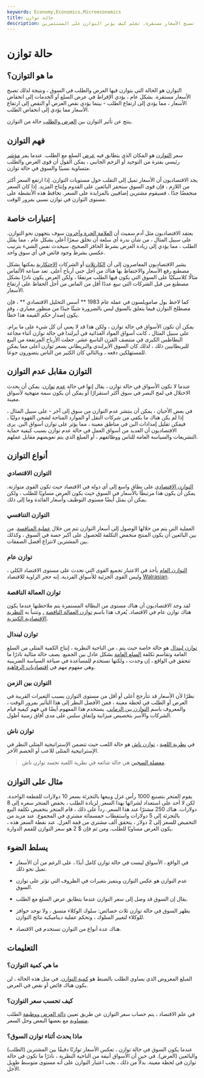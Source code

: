 ```yaml
---
keywords: Economy,Economics,Microeconomics
title: حالة توازن
description: التوازن هو حالة يتوازن فيها العرض والطلب في السوق مع بعضهما البعض. نتيجة لذلك ، تصبح الأسعار مستقرة. تعلم كيف يؤثر التوازن على المستثمرين.
---
```


# حالة توازن
## ما هو التوازن؟

التوازن هو الحالة التي يتوازن فيها العرض والطلب في السوق ، ونتيجة لذلك تصبح الأسعار مستقرة. بشكل عام ، يؤدي الإفراط في عرض السلع أو الخدمات إلى انخفاض الأسعار ، مما يؤدي إلى ارتفاع الطلب - بينما يؤدي نقص العرض أو النقص إلى ارتفاع الأسعار مما يؤدي إلى انخفاض الطلب.

ينتج عن تأثير التوازن بين [العرض والطلب](/law-of-supply-demand) حالة من التوازن.

## فهم التوازن

سعر [التوازن](/equilibrium-quantity) هو المكان الذي يتطابق فيه [عرض](/supply) السلع مع الطلب. عندما يمر [مؤشر](/index) رئيسي بفترة من التوحيد أو الزخم الجانبي ، يمكن القول أن قوى العرض والطلب متساوية نسبيًا والسوق في حالة توازن.

يجد الاقتصاديون أن الأسعار تميل إلى التقلب حول مستويات التوازن. إذا ارتفع السعر أكثر من اللازم ، فإن قوى السوق ستحفز البائعين على القدوم وإنتاج المزيد. إذا كان السعر منخفضًا جدًا ، فسيقوم مشترين إضافيين بالمزايدة على السعر. تحافظ هذه الأنشطة على مستوى التوازن في توازن نسبي بمرور الوقت.

## إعتبارات خاصة

يعتقد الاقتصاديون مثل آدم سميث أن [العلامة الحرة وآخرون](/freemarket) سوف يتجهون نحو التوازن. على سبيل المثال ، من شأن ندرة أي سلعة أن تخلق سعرًا أعلى بشكل عام ، مما يقلل الطلب ، مما يؤدي إلى زيادة العرض بشرط الحافز الصحيح. سيحدث نفس الشيء بترتيب عكسي بشرط وجود فائض في أي سوق واحد.

يشير الاقتصاديون المعاصرون إلى أن [الكارتلات](/cartel) أو الشركات [الاحتكارية](/monopolisticmarket) يمكنها بشكل مصطنع رفع الأسعار والاحتفاظ بها هناك من أجل جني أرباح أعلى. تعد صناعة الألماس مثالًا كلاسيكيًا على السوق التي يكون فيها الطلب مرتفعًا ، ولكن العرض يكون نادرًا بشكل مصطنع من قبل الشركات التي تبيع عددًا أقل من الماس من أجل الحفاظ على ارتفاع الأسعار.

كما لاحظ بول صامويلسون في عمله عام 1983 ** أسس التحليل الاقتصادي ** ، فإن مصطلح التوازن فيما يتعلق بالسوق ليس بالضرورة شيئًا جيدًا من منظور معياري ، وقد يكون إصدار حكم القيمة هذا خطأً.

يمكن أن تكون الأسواق في حالة توازن ، ولكن هذا قد لا يعني أن كل شيء على ما يرام. على سبيل المثال ، كانت أسواق المواد الغذائية في أيرلندا في حالة توازن أثناء مجاعة البطاطس الكبرى في منتصف القرن التاسع عشر. جعلت الأرباح المرتفعة من البيع للبريطانيين ذلك ، لذلك كان السوق الأيرلندي والبريطاني بسعر توازن أعلى مما يمكن للمستهلكين دفعه ، وبالتالي كان الكثير من الناس يتضورون جوعاً.

## التوازن مقابل عدم التوازن

عندما لا تكون الأسواق في حالة توازن ، يقال إنها في حالة [عدم](/disequilibrium) [توازن](/disequilibrium). يمكن أن يحدث الاختلال في لمح البصر في سوق أكثر استقرارًا أو يمكن أن يكون سمة منهجية لأسواق معينة.

في بعض الأحيان ، يمكن أن ينتشر عدم التوازن من سوق إلى آخر - على سبيل المثال ، إذا لم يكن هناك ما يكفي من شركات النقل أو الموارد المتاحة لشحن القهوة دوليًا ، فيمكن تقليل إمدادات البن في مناطق معينة ، مما يؤثر على توازن أسواق البن. يرى الاقتصاديون أن العديد من أسواق العمل في حالة عدم توازن بسبب كيفية حماية التشريعات والسياسة العامة للناس ووظائفهم ، أو المبلغ الذي يتم تعويضهم مقابل عملهم.

## أنواع التوازن

### التوازن الاقتصادي

[التوازن الاقتصادي](/economic-equilibrium) على نطاق واسع إلى أي دولة في الاقتصاد حيث تكون القوى متوازنة. يمكن أن يكون هذا مرتبطًا بالأسعار في السوق حيث يكون العرض مساويًا للطلب ، ولكن يمكن أن يمثل أيضًا مستوى التوظيف وأسعار الفائدة وما إلى ذلك.

### التوازن التنافسي

العملية التي يتم من خلالها الوصول إلى أسعار التوازن تتم من خلال [عملية المنافسة](/competitive-equilibriums). من بين البائعين أن يكون المنتج منخفض التكلفة للحصول على أكبر حصة في السوق ، وكذلك بين المشترين لانتزاع أفضل الصفقات.

### توازن عام

[التوازن العام](/general-equilibrium-theory) يأخذ في الاعتبار تجميع القوى التي تحدث على مستوى الاقتصاد الكلي ، وليس القوى الجزئية للأسواق الفردية. إنه حجر الزاوية للاقتصاد [Walrasian](/walras-law).

### توازن العمالة الناقصة

لقد وجد الاقتصاديون أن هناك مستوى من البطالة المستمرة يتم ملاحظتها عندما يكون هناك توازن عام في الاقتصاد. يُعرف هذا باسم [توازن العمالة الناقصة](/competitive-equilibriums) [،](/competitive-equilibriums) وتتنبأ به [النظرية الاقتصادية الكينزية](/keynesianeconomics).

### توازن ليندال

[توازن ليندال](/lindahl-equilibrium) هو حالة خاصة حيث يتم ، من الناحية النظرية ، إنتاج الكمية المثلى من السلع العامة وتقاسم تكلفة [السلع العامة](/public-good) بشكل عادل بين الجميع. يصف حالة مثالية نادرًا ما تتحقق في الواقع ، إن وجدت ، ولكنها تستخدم للمساعدة في صياغة السياسة الضريبية وهي مفهوم مهم في [اقتصاديات الرفاهية](/welfare_economics).

### التوازن بين الزمن

نظرًا لأن الأسعار قد تتأرجح أعلى أو أقل من مستوى التوازن بسبب التغيرات القريبة في العرض أو الطلب في لحظة معينة ، فمن الأفضل النظر إلى هذا التأثير بمرور الوقت ، والمعروف باسم [التوازن بين الزماني](/intertemporal-equilibrium). يستخدم هذا المفهوم أيضًا في فهم كيفية قيام الشركات والأسر بتخصيص ميزانية وإنفاق سلس على مدى آفاق زمنية أطول.

### توازن ناش

في [نظرية اللعبة](/gametheory) ، [توازن ناش](/nash-equilibrium) هو حالة اللعب حيث تتضمن الإستراتيجية المثلى النظر في الإستراتيجية المثلى للاعب أو الخصم الآخر.

> [معضلة السجين](/prisoners-dilemma) هي حالة شائعة في نظرية اللعبة تجسد توازن ناش.

>

## مثال على التوازن

يقوم المتجر بتصنيع 1000 رأس غزل وبيعها بالتجزئة بسعر 10 دولارات للقطعة الواحدة. لكن لا أحد على استعداد لشرائها بهذا السعر. لزيادة الطلب ، يخفض المتجر سعره إلى 8 دولارات. هناك 250 مشترًا عند هذا السعر. رداً على ذلك ، قام المتجر بتخفيض تكلفة البيع بالتجزئة إلى 5 دولارات واستقطاب خمسمائة مشتري في المجموع. عند مزيد من التخفيض للسعر إلى 2 دولار ، يتحقق ألف مشتري من قمة الغزل. عند نقطة السعر هذه ، يكون العرض مساويًا للطلب. ومن ثم فإن $ 2 هو سعر التوازن للقمم الدوارة.

## يسلط الضوء

- في الواقع ، الأسواق ليست في حالة توازن كامل أبدًا ، على الرغم من أن الأسعار تميل نحو ذلك.

- عدم التوازن هو عكس التوازن ويتميز بتغيرات في الظروف التي تؤثر على توازن السوق.

- يقال إن السوق قد وصل إلى سعر التوازن عندما يتطابق عرض السلع مع الطلب.

- يظهر السوق في حالة توازن ثلاث خصائص: سلوك الوكلاء متسق ، ولا توجد حوافز للوكلاء لتغيير السلوك ، وتحكم عملية ديناميكية نتائج التوازن.

- هناك عدة أنواع من التوازن تستخدم في الاقتصاد.

## التعليمات

### ما هي كمية التوازن؟

المبلغ المعروض الذي يساوي الطلب بالضبط هو [كمية التوازن](/equilibrium-quantity). في مثل هذه الحالة ، لن يكون هناك فائض أو نقص في العرض.

### كيف تحسب سعر التوازن؟

في علم الاقتصاد ، يتم حساب سعر التوازن عن طريق تعيين [دالة العرض ووظيفة](/supply-curve) الطلب [متساوية](/demand-curve) مع بعضها البعض وحل السعر.

### ماذا يحدث أثناء توازن السوق؟

عندما يكون السوق في حالة توازن ، تعكس الأسعار توازنًا دقيقًا بين المشترين (الطلب) والبائعين (العرض). في حين أن الأسواق أنيقة من الناحية النظرية ، نادرًا ما تكون في حالة توازن في لحظة معينة. بدلاً من ذلك ، يجب اعتبار التوازن على أنه مستوى متوسط طويل الأجل.

